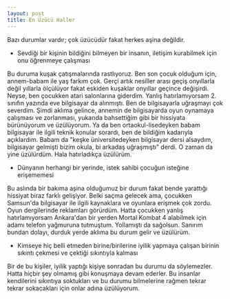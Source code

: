 ```yaml
---
layout: post
title: En Üzücü Haller
---
```


Bazı durumlar vardır; çok üzücüdür fakat herkes aşina değildir.

- Sevdiği bir kişinin bildiğini bilmeyen bir insanın, iletişim kurabilmek için onu öğrenmeye çalışması

Bu duruma kuşak çatışmalarında rastlıyoruz. Ben son çocuk olduğum için, annem-babam ile yaş farkım çok. Gerçi artık nesiller arası geçiş onyıllarla değil yıllarla ölçülüyor fakat eskiden kuşaklar onyıllar geçince değişirdi. Neyse, ben çocukken atari salonlarına giderdim. Yanlış hatırlamıyorsam 2. sınıfın yazında eve bilgisayar da alınmıştı. Ben de bilgisayarla uğraşmayı çok severdim. Şimdi aklıma gelince, annemin de bilgisayarda oyun oynamaya çalışması ve zorlanması, yukarıda bahsettiğim gibi bir hissiyata bürünüyorum ve üzülüyorum. Ya da ben ortaokul-lisedeyken babam bilgisayar ile ilgili teknik konular sorardı, ben de bildiğim kadarıyla açıklardım. Babam da "keşke üniversitedeyken bilgisayar dersi alsaydım, bilgisayar gelmişti bizim okula, bi arkadaş uğraşmıştı" derdi. O zaman da yine üzülürdüm. Hala hatırladıkça üzülürüm.

- Dünyanın herhangi bir yerinde, istek sahibi çocuğun isteğine erişememesi

Bu aslında bir bakıma aşina olduğumuz bir durum fakat bende yarattığı hissiyat biraz farklı gelişiyor. Belki saçma gelecek ama, çocukken Samsun'da bilgisayar ile ilgili kaynaklara ve oyunlara erişmek çok zordu. Oyun dergilerinde reklamları görürdüm. Hatta çocukken yanlış hatırlamıyorsam Ankara'dan bir yerden Mortal Kombat 4 alabilmek için adamı telefon yağmuruna tutmuştum. Yollamıştı da sağolsun. Sanırım bundan dolayı, durduk yerde aklıma bu durum gelir ve üzülürüm.

- Kimseye hiç belli etmeden birine/birilerine iyilik yapmaya çalışan birinin sıkıntı çekmesi ve çektiği sıkıntıyla kalması

Bir de bu kişiler, iyilik yaptığı kişiye sonradan bu durumu da söylemezler. Hatta hiçbir şey olmamış gibi konuşmaya devam ederler. Bu insanlar kendilerini sıkıntıya soktukları ve bu durumu bilmelerine rağmen tekrar tekrar sokacakları için onlar adına üzülüyorum.